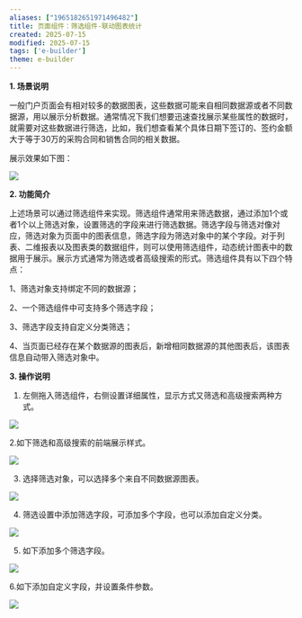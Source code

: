 ```yaml
---
aliases: ["1965182651971496482"]
title: 页面组件：筛选组件-联动图表统计
created: 2025-07-15
modified: 2025-07-15
tags: ['e-builder']
theme: e-builder
---
```


**1. 场景说明**

一般门户页面会有相对较多的数据图表，这些数据可能来自相同数据源或者不同数据源，用以展示分析数据。通常情况下我们想要迅速查找展示某些属性的数据时，就需要对这些数据进行筛选，比如，我们想查看某个具体日期下签订的、签约金额大于等于30万的采购合同和销售合同的相关数据。

展示效果如下图：

![](13990cf9a75c9ddf4eb101506f7187d6.jpg)

**2. **功**能简介**

上述场景可以通过筛选组件来实现。筛选组件通常用来筛选数据，通过添加1个或者1个以上筛选对象，设置筛选的字段来进行筛选数据。筛选字段与筛选对像对应，筛选对象为页面中的图表信息，筛选字段为筛选对象中的某个字段。对于列表、二维报表以及图表类的数据组件，则可以使用筛选组件，动态统计图表中的数据用于展示。展示方式通常为筛选或者高级搜索的形式。筛选组件具有以下四个特点：

1、筛选对象支持绑定不同的数据源；

2、一个筛选组件中可支持多个筛选字段；

3、筛选字段支持自定义分类筛选；

4、当页面已经存在某个数据源的图表后，新增相同数据源的其他图表后，该图表信息自动带入筛选对象中。

**3. 操作说明**

1. 左侧拖入筛选组件，右侧设置详细属性，显示方式又筛选和高级搜索两种方式。

![](86e3844901a97bc1b649da7729c3f358.jpg)

2.如下筛选和高级搜索的前端展示样式。

![](cbc52efba686eb31c5c4b2ea6986e77f.jpg)

3. 选择筛选对象，可以选择多个来自不同数据源图表。

![](d168025edfe03187c4ddad516664201d.jpg)

4. 筛选设置中添加筛选字段，可添加多个字段，也可以添加自定义分类。

![](4615bc5893973ed37ab4a268e4fc9358.jpg)

5. 如下添加多个筛选字段。

![](0df218cebf755921940aab0ede3f90a5.jpg)

6.如下添加自定义字段，并设置条件参数。

![](35426eac4b40ff0e17f22383d1614ec0.jpg)